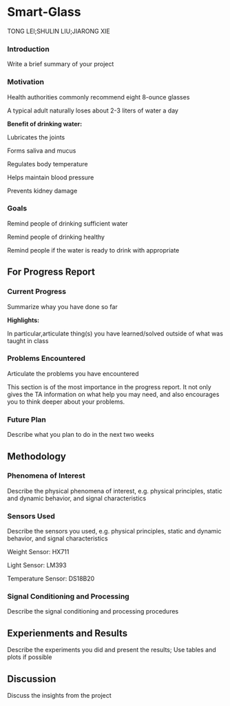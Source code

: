 # Smart-Glass
TONG LEI;SHULIN LIU;JIARONG XIE

<h3>Introduction</h3>
<p>Write a brief summary of your project<p>
<h3>Motivation</h3>
<p>Health authorities commonly recommend eight 8-ounce glasses<p>
<p>A typical adult naturally loses about 2-3 liters of water a day<p>
<p><b>Benefit of drinking water:</b></p>
<p>Lubricates the joints</p>
<p>Forms saliva and mucus</p>
<p>Regulates body temperature</p>
<p>Helps maintain blood pressure</p>
<p>Prevents kidney damage</p>

<h3>Goals</h3>
<p>Remind people of drinking sufficient water</p>
<p>Remind people of drinking healthy</p>
<p>Remind people if the water is ready to drink with appropriate</p>

<h2>For Progress Report</h2>
<h3>Current Progress</h3>
<p>Summarize whay you have done so far</p>
<p><b>Highlights:</b></p> 
<p>In particular,articulate thing(s) you have learned/solved outside of what was taught in class</p>
<h3>Problems Encountered</h3>
<p>Articulate the problems you have encountered</p>
<p>This section is of the most importance in the progress report. It not only gives the TA information on what help you may need, and also encourages you to think deeper about your problems.</p>
<h3>Future Plan</h3>
<p>Describe what you plan to do in the next two weeks</p>
<h2>Methodology</h2>
<h3>Phenomena of Interest</h3>
<p>Describe the physical phenomena of interest, e.g. physical principles, static and dynamic behavior, and signal characteristics</p>
<h3>Sensors Used</h3>
<p>Describe the sensors you used, e.g. physical principles, static and dynamic behavior, and signal characteristics</p>
<p>Weight Sensor: HX711</p>
<p>Light Sensor: LM393</p>
<p>Temperature Sensor: DS18B20</p>
<h3>Signal Conditioning and Processing</h3>
<p>Describe the signal conditioning and processing procedures</p>
<h2>Experienments and Results</h2>
<p>Describe the experiments you did and present the results; Use tables and plots if possible</p>
<h2>Discussion</h2>
<p>Discuss the insights from the project</p>
